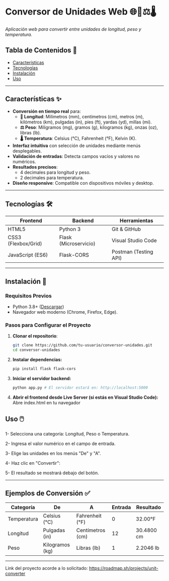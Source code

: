 # Conversor de Unidades Web 🌐📏⚖️🌡️  
*Aplicación web para convertir entre unidades de longitud, peso y temperatura.*

## Tabla de Contenidos 📑
- [Características](#características-)
- [Tecnologías](#tecnologías-)
- [Instalación](#instalación-)
- [Uso](#uso-)

---

## Características ✨
- **Conversión en tiempo real** para:
  - **📏 Longitud**: Milímetros (mm), centímetros (cm), metros (m), kilómetros (km), pulgadas (in), pies (ft), yardas (yd), millas (mi).
  - **⚖️ Peso**: Miligramos (mg), gramos (g), kilogramos (kg), onzas (oz), libras (lb).
  - **🌡️ Temperatura**: Celsius (°C), Fahrenheit (°F), Kelvin (K).
- **Interfaz intuitiva** con selección de unidades mediante menús desplegables.
- **Validación de entradas**: Detecta campos vacíos y valores no numéricos.
- **Resultados precisos**: 
  - 4 decimales para longitud y peso.
  - 2 decimales para temperatura.
- **Diseño responsive**: Compatible con dispositivos móviles y desktop.

---

## Tecnologías 🛠️
| **Frontend**         | **Backend**          | **Herramientas**       |
|----------------------|----------------------|------------------------|
| HTML5                | Python 3             | Git & GitHub           |
| CSS3 (Flexbox/Grid)  | Flask (Microservicio)| Visual Studio Code     |
| JavaScript (ES6)     | Flask-CORS           | Postman (Testing API)  |

---

## Instalación 🚀

### Requisitos Previos
- Python 3.8+ ([Descargar](https://www.python.org/downloads/))
- Navegador web moderno (Chrome, Firefox, Edge).

### Pasos para Configurar el Proyecto
1. **Clonar el repositorio**:
   ```bash
   git clone https://github.com/tu-usuario/conversor-unidades.git
   cd conversor-unidades
   ```

2. **Instalar dependencias:**
    ```bash
    pip install flask flask-cors
    ```

3. **Iniciar el servidor backend:**
    ```bash
    python app.py # El servidor estará en: http://localhost:5000
    ```

4. **Abrir el frontend desde Live Server (si estás en Visual Studio Code):**
    Abre index.html en tu navegador

## Uso 🖱️

1- Selecciona una categoría: Longitud, Peso o Temperatura.

2- Ingresa el valor numérico en el campo de entrada.

3- Elige las unidades en los menús "De" y "A".

4- Haz clic en "Convertir":

5- El resultado se mostrará debajo del botón.

---

## Ejemplos de Conversión ✅

| **Categoría**  | **De**           | **A**            | **Entrada** | **Resultado**  |
|----------------|------------------|------------------|-------------|----------------|
| Temperatura    | Celsius (°C)     | Fahrenheit (°F)  | 0           | 32.00°F        |
| Longitud       | Pulgadas (in)    | Centímetros (cm) | 12          | 30.4800 cm     |
| Peso           | Kilogramos (kg)  | Libras (lb)      | 1           | 2.2046 lb      |

---


Link del proyecto acorde a lo solicitado: https://roadmap.sh/projects/unit-converter